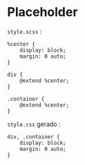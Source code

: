 Placeholder
===========

`style.scss` :
```
%center {
    display: block;
    margin: 0 auto;
}

div {
    @extend %center;
}

.container {
    @extend %center;
}
```
`style.css` gerado :
```
div, .container {
    display: block;
    margin: 0 auto;
}
```